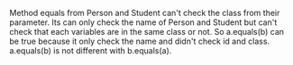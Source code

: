 Method equals from Person and Student can't check the class from their parameter. Its can only check the name of Person and Student but can't
check that each variables are in the same class or not. So a.equals(b) can be true because it only check the name and didn't check id and
class. a.equals(b) is not different with b.equals(a).